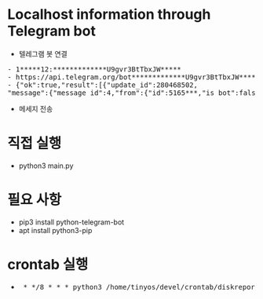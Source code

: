 
# Localhost information through Telegram bot
- 텔레그램 봇 연결
<pre>
- 1*****12:*************U9gvr3BtTbxJW*****
- https://api.telegram.org/bot*************U9gvr3BtTbxJW*****/getUpdates
- {"ok":true,"result":[{"update_id":280468502,
"message":{"message_id":4,"from":{"id":5165***,"is_bot":false,"first_name":" ","last_name":"K","username":"****","language_code":"ko"},"chat":{"id":51651***,"first_name":"oon","last_name":"K","username":"loyd","type":"private"},"date":1625000586,"text":"Tomorrow belongs to those who can hear it coming."}}]}
</pre>
- 메세지 전송

# 직접 실행
- python3 main.py

# 필요 사항 
- pip3 install python-telegram-bot
- apt install python3-pip

# crontab 실행
- <pre> * */8 * * * python3 /home/tinyos/devel/crontab/diskreport/main.py > /home/tinyos/devel/crontab/diskreport/err.txt 2>&1  </pre>
